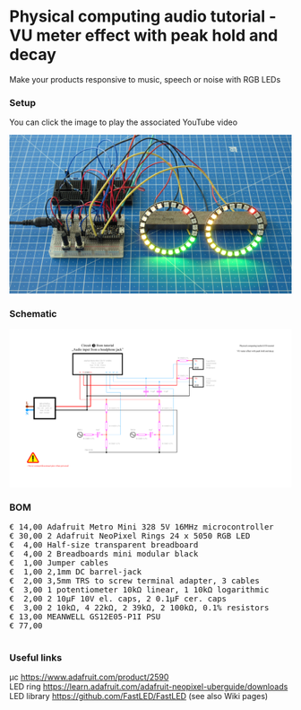 # Physical computing audio tutorial - VU meter effect with peak hold and decay

Make your products responsive to music, speech or noise with RGB LEDs

### Setup

You can click the image to play the associated YouTube video

[![Alt text](Assets/9d%20result.jpg)](https://youtu.be/9S3FQAITdck/)

### Schematic

![](Assets/9d%20schematic.png)

### BOM

<pre>
€ 14,00 Adafruit Metro Mini 328 5V 16MHz microcontroller
€ 30,00 2 Adafruit NeoPixel Rings 24 x 5050 RGB LED
€  4,00 Half-size transparent breadboard
€  4,00 2 Breadboards mini modular black
€  1,00 Jumper cables
€  1,00 2,1mm DC barrel-jack
€  2,00 3,5mm TRS to screw terminal adapter, 3 cables
€  3,00 1 potentiometer 10kΩ linear, 1 10kΩ logarithmic
€  2,00 2 10µF 10V el. caps, 2 0.1µF cer. caps
€  3,00 2 10kΩ, 4 22kΩ, 2 39kΩ, 2 100kΩ, 0.1% resistors
€ 13,00 MEANWELL GS12E05-P1I PSU
€ 77,00

</pre>  

### Useful links  

μc https://www.adafruit.com/product/2590  
LED ring https://learn.adafruit.com/adafruit-neopixel-uberguide/downloads  
LED library https://github.com/FastLED/FastLED (see also Wiki pages)  
